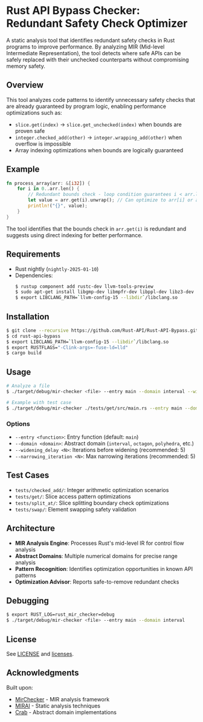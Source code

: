 # Rust API Bypass Checker: Redundant Safety Check Optimizer

A static analysis tool that identifies redundant safety checks in Rust programs to improve performance. By analyzing MIR (Mid-level Intermediate Representation), the tool detects where safe APIs can be safely replaced with their unchecked counterparts without compromising memory safety.

## Overview

This tool analyzes code patterns to identify unnecessary safety checks that are already guaranteed by program logic, enabling performance optimizations such as:

- `slice.get(index)` → `slice.get_unchecked(index)` when bounds are proven safe
- `integer.checked_add(other)` → `integer.wrapping_add(other)` when overflow is impossible
- Array indexing optimizations when bounds are logically guaranteed

## Example

```rust
fn process_array(arr: &[i32]) {
    for i in 0..arr.len() {
        // Redundant bounds check - loop condition guarantees i < arr.len()
        let value = arr.get(i).unwrap(); // Can optimize to arr[i] or arr.get_unchecked(i)
        println!("{}", value);
    }
}
```

The tool identifies that the bounds check in `arr.get(i)` is redundant and suggests using direct indexing for better performance.

## Requirements

* Rust nightly (`nightly-2025-01-10`)
* Dependencies:
  ```sh
  $ rustup component add rustc-dev llvm-tools-preview
  $ sudo apt-get install libgmp-dev libmpfr-dev libppl-dev libz3-dev  # Ubuntu
  $ export LIBCLANG_PATH=`llvm-config-15 --libdir`/libclang.so
  ```

## Installation

```sh
$ git clone --recursive https://github.com/Rust-API/Rust-API-Bypass.git
$ cd rust-api-bypass
$ export LIBCLANG_PATH=`llvm-config-15 --libdir`/libclang.so
$ export RUSTFLAGS="-Clink-args=-fuse-ld=lld"
$ cargo build
```

## Usage

```sh
# Analyze a file
$ ./target/debug/mir-checker <file> --entry main --domain interval --widening_delay 5 --narrowing_iteration 5

# Example with test case
$ ./target/debug/mir-checker ./tests/get/src/main.rs --entry main --domain interval --widening_delay 5 --narrowing_iteration 5
```

### Options

- `--entry <function>`: Entry function (default: `main`)
- `--domain <domain>`: Abstract domain (`interval`, `octagon`, `polyhedra`, etc.)
- `--widening_delay <N>`: Iterations before widening (recommended: 5)
- `--narrowing_iteration <N>`: Max narrowing iterations (recommended: 5)

## Test Cases

- `tests/checked_add/`: Integer arithmetic optimization scenarios
- `tests/get/`: Slice access pattern optimizations
- `tests/split_at/`: Slice splitting boundary check optimizations
- `tests/swap/`: Element swapping safety validation


## Architecture

- **MIR Analysis Engine**: Processes Rust's mid-level IR for control flow analysis
- **Abstract Domains**: Multiple numerical domains for precise range analysis
- **Pattern Recognition**: Identifies optimization opportunities in known API patterns
- **Optimization Advisor**: Reports safe-to-remove redundant checks

## Debugging

```sh
$ export RUST_LOG=rust_mir_checker=debug
$ ./target/debug/mir-checker <file> --entry main --domain interval
```

## License

See [LICENSE](LICENSE) and [licenses](licenses).

## Acknowledgments

Built upon:
- [MirChecker](https://github.com/lizhuohua/rust-mir-checker) - MIR analysis framework
- [MIRAI](https://github.com/facebookexperimental/MIRAI) - Static analysis techniques
- [Crab](https://github.com/seahorn/crab) - Abstract domain implementations